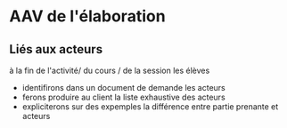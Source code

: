
# AAV de l'élaboration 


## Liés aux acteurs 

à la fin de l'activité/ du cours / de la session les élèves 

- identifirons dans un document de demande les acteurs
- ferons produire au client la liste exhaustive des acteurs 
- expliciterons sur des expemples la différence entre partie prenante et acteurs 


